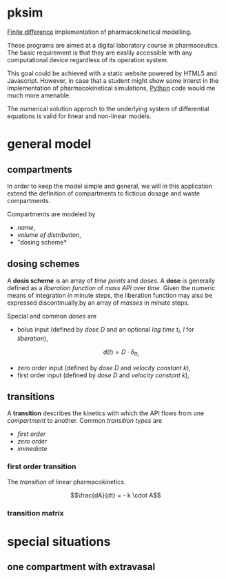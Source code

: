 # pksim

[Finite
difference](https://en.wikipedia.org/wiki/Finite_difference_method)
implementation of pharmacokinetical modelling.

These programs are aimed at a digital laboratory course in
pharmaceutics. The basic requirement is that they are easlily
accessible with any computational device regardless of its operation
system.

This goal could be achieved with a static website powered by HTML5 and
Javascript. However, in case that a student might show some interst in
the implementation of pharmacokinetical simulations,
[Python](https://python.org) code would me much more amenable.

The numerical solution approch to the underlying system of
differential equations is valid for linear and non-linear models.


# general model



## compartments

In order to keep the model simple and general, we will in this
application extend the definition of compartments to fictious dosage
and waste compartments.

Compartments are modeled by 
- *name*,
- *volume of distribution*,
- "dosing scheme*

## dosing schemes

A **dosis scheme** is an array of *time points* and *doses*. A **dose**
is generally defined as a *liberation function* of *mass API* over
*time*. Given the numeric means of integration in minute steps, the
liberation function may also be expressed discontinually,by an array of *masses* in
minute steps.

Special and common *doses* are

- bolus input (defined by *dose* $`D`$ and an optional *lag time*
  $`t_l`$, $`l`$ for *liberation*),
  ```math
  d(t) = D\cdot\delta_{t t_l}
  ```
- zero order input (defined by *dose* $`D`$ and *velocity constant* $`k`$),
- first order input (defined by *dose* $`D`$ and *velocity constant* $`k`$),




## transitions

A **transition** describes the kinetics with which the API flows from
one *compartment* to another. Common *transition types* are

- *first order*
- *zero order*
- *immediate*


### first order transition

The *transition* of linear pharmacokinetics. 

```math
\frac{dA}{dt} = - k \cdot A
```

### transition matrix

# special situations

## one compartment with extravasal 

